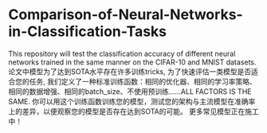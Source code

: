 # Comparison-of-Neural-Networks-in-Classification-Tasks
This repository will test the classification accuracy of different neural networks trained in the same manner on the CIFAR-10 and MNIST datasets.
论文中模型为了达到SOTA水平存在许多训练tricks, 为了快速评估一类模型是否适合您的任务, 我们定义了一种标准训练函数：相同的优化器、相同的学习率策略、相同的数据增强、相同的batch_size、不使用预训练......ALL FACTORS IS THE SAME.
你可以用这个训练函数训练您的模型，测试您的架构与主流模型在准确率上的差异，以便观察您的模型是否存在达到SOTA的可能。
更多常见模型正在施工中！
